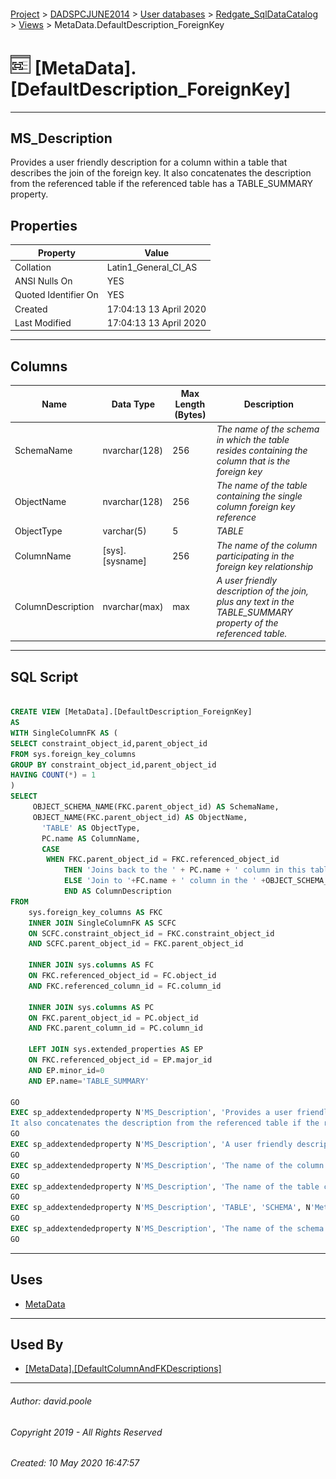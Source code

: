 #### 

[Project](../../../../readme.md) > [DADSPCJUNE2014](../../../readme.md) > [User databases](../../readme.md) > [Redgate_SqlDataCatalog](../readme.md) > [Views](Views.md) > MetaData.DefaultDescription_ForeignKey

# ![Views](../../../../Images/View32.png) [MetaData].[DefaultDescription_ForeignKey]

---

## <a name="#description"></a>MS_Description

Provides a user friendly description for a column within a table that describes the join of the foreign key.
It also concatenates the description from the referenced table if the referenced table has a TABLE_SUMMARY property.

## <a name="#properties"></a>Properties

| Property | Value |
|---|---|
| Collation | Latin1_General_CI_AS |
| ANSI Nulls On | YES |
| Quoted Identifier On | YES |
| Created | 17:04:13 13 April 2020 |
| Last Modified | 17:04:13 13 April 2020 |


---

## <a name="#columns"></a>Columns

| Name | Data Type | Max Length (Bytes) | Description |
|---|---|---|---|
| SchemaName | nvarchar(128) | 256 | _The name of the schema in which the table resides containing the column that is the foreign key_ |
| ObjectName | nvarchar(128) | 256 | _The name of the table containing the single column foreign key reference_ |
| ObjectType | varchar(5) | 5 | _TABLE_ |
| ColumnName | [sys].[sysname] | 256 | _The name of the column participating in the foreign key relationship_ |
| ColumnDescription | nvarchar(max) | max | _A user friendly description of the join, plus any text in the TABLE_SUMMARY property of the referenced table._ |


---

## <a name="#sqlscript"></a>SQL Script

```sql

CREATE VIEW [MetaData].[DefaultDescription_ForeignKey]
AS
WITH SingleColumnFK AS (
SELECT constraint_object_id,parent_object_id
FROM sys.foreign_key_columns
GROUP BY constraint_object_id,parent_object_id
HAVING COUNT(*) = 1
)
SELECT 
	 OBJECT_SCHEMA_NAME(FKC.parent_object_id) AS SchemaName,
     OBJECT_NAME(FKC.parent_object_id) AS ObjectName,
       'TABLE' AS ObjectType,
       PC.name AS ColumnName,
	   CASE 
		WHEN FKC.parent_object_id = FKC.referenced_object_id
			THEN 'Joins back to the ' + PC.name + ' column in this table.'
			ELSE 'Join to '+FC.name + ' column in the ' +OBJECT_SCHEMA_NAME(FKC.referenced_object_id)+'.'+OBJECT_NAME(FKC.referenced_object_id) + ' table.'+ COALESCE(' ' + CAST(EP.value AS VARCHAR(MAX)),'')
			END AS ColumnDescription
FROM
	sys.foreign_key_columns AS FKC
	INNER JOIN SingleColumnFK AS SCFC
	ON SCFC.constraint_object_id = FKC.constraint_object_id
	AND SCFC.parent_object_id = FKC.parent_object_id

	INNER JOIN sys.columns AS FC
	ON FKC.referenced_object_id = FC.object_id
	AND FKC.referenced_column_id = FC.column_id

	INNER JOIN sys.columns AS PC
	ON FKC.parent_object_id = PC.object_id
	AND FKC.parent_column_id = PC.column_id

	LEFT JOIN sys.extended_properties AS EP
	ON FKC.referenced_object_id = EP.major_id
	AND EP.minor_id=0
	AND EP.name='TABLE_SUMMARY'
	
GO
EXEC sp_addextendedproperty N'MS_Description', 'Provides a user friendly description for a column within a table that describes the join of the foreign key.
It also concatenates the description from the referenced table if the referenced table has a TABLE_SUMMARY property.', 'SCHEMA', N'MetaData', 'VIEW', N'DefaultDescription_ForeignKey', NULL, NULL
GO
EXEC sp_addextendedproperty N'MS_Description', 'A user friendly description of the join, plus any text in the TABLE_SUMMARY property of the referenced table.', 'SCHEMA', N'MetaData', 'VIEW', N'DefaultDescription_ForeignKey', 'COLUMN', N'ColumnDescription'
GO
EXEC sp_addextendedproperty N'MS_Description', 'The name of the column participating in the foreign key relationship', 'SCHEMA', N'MetaData', 'VIEW', N'DefaultDescription_ForeignKey', 'COLUMN', N'ColumnName'
GO
EXEC sp_addextendedproperty N'MS_Description', 'The name of the table containing the single column foreign key reference', 'SCHEMA', N'MetaData', 'VIEW', N'DefaultDescription_ForeignKey', 'COLUMN', N'ObjectName'
GO
EXEC sp_addextendedproperty N'MS_Description', 'TABLE', 'SCHEMA', N'MetaData', 'VIEW', N'DefaultDescription_ForeignKey', 'COLUMN', N'ObjectType'
GO
EXEC sp_addextendedproperty N'MS_Description', 'The name of the schema in which the table resides containing the column that is the foreign key', 'SCHEMA', N'MetaData', 'VIEW', N'DefaultDescription_ForeignKey', 'COLUMN', N'SchemaName'
GO

```


---

## <a name="#uses"></a>Uses

* [MetaData](../Security/Schemas/MetaData.md)


---

## <a name="#usedby"></a>Used By

* [[MetaData].[DefaultColumnAndFKDescriptions]](DefaultColumnAndFKDescriptions.md)


---

###### Author:  david.poole

###### Copyright 2019 - All Rights Reserved

###### Created: 10 May 2020 16:47:57

